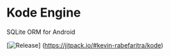 # Kode Engine
SQLite ORM for Android

[![Release](https://jitpack.io/v/User/Repo.svg)]
(https://jitpack.io/#kevin-rabefaritra/kode)